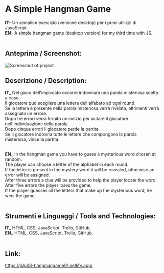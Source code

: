 # A Simple Hangman Game
**IT-** Un semplice esercizio (versione desktop) per i primi utilizzi di JavaScript.<br/>
**EN-** A simple hangman game (desktop version) for my third time with JS.<br/>
<br/>

## Anteprima / Screenshot:
![Screenshot of project](https://github.com/gdfederici/JS_LP03-HangmanGame_01/blob/main/img/screenshot.jpg)

## Descrizione / Description:
**IT_** Nel gioco dell'impiccato occorre indovinare una parola misteriosa scelta a caso.<br/>
Il giocatore può scegliere una lettera dell'alfabeto ad ogni round.<br/>
Se la lettera è presente nella parola misteriosa verrà rivelata, altrimenti verrà assegnato un errore.<br/>
Dopo tre errori verrà fornito un indizio per aiutare il giocatore nell'individuazione della parola.<br/>
Dopo cinque errori il giocatore perde la partita.<br/>
Se il giocatore indovina tutte le lettere che compongono la parola misteriosa, vince la partita.<br/>
<br/>

**EN_**
In the hangman game you have to guess a mysterious word chosen at random.<br/>
The player can choose a letter of the alphabet in each round.<br/>
If the letter is present in the mystery word it will be revealed, otherwise an error will be assigned.<br/>
After three errors a clue will be provided to help the player locate the word.<br/>
After five errors the player loses the game.<br/>
If the player guesses all the letters that make up the mysterious word, he wins the game.<br/>
<br/>

## Strumenti e Linguaggi / Tools and Technologies:
**IT_** HTML, CSS, JavaScript, Trello, GitHub.<br/>
**EN_** HTML, CSS, JavaScript, Trello, GitHub.<br/>
<br/>

## Link:
https://jslp03-hangmangame01.netlify.app/ <br/>
<br/>